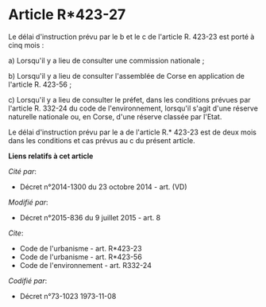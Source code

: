 # Article R*423-27

Le délai d'instruction prévu par le b et le c de l'article R. 423-23 est porté à cinq mois :

a) Lorsqu'il y a lieu de consulter une commission nationale ;

b) Lorsqu'il y a lieu de consulter l'assemblée de Corse en application de l'article R. 423-56 ;

c) Lorsqu'il y a lieu de consulter le préfet, dans les conditions prévues par l'article R. 332-24 du code de l'environnement,
lorsqu'il s'agit d'une réserve naturelle nationale ou, en Corse, d'une réserve classée par l'Etat.

Le délai d'instruction prévu par le a de l'article R.* 423-23 est de deux mois dans les conditions et cas prévus au c du
présent article.

**Liens relatifs à cet article**

_Cité par_:

  - Décret n°2014-1300 du 23 octobre 2014 - art. (VD)

_Modifié par_:

  - Décret n°2015-836 du 9 juillet 2015 - art. 8

_Cite_:

  - Code de l'urbanisme - art. R*423-23
  - Code de l'urbanisme - art. R*423-56
  - Code de l'environnement - art. R332-24

_Codifié par_:

  - Décret n°73-1023 1973-11-08
